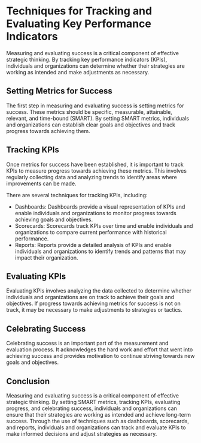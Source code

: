 Techniques for Tracking and Evaluating Key Performance Indicators
==============================================================================================================

Measuring and evaluating success is a critical component of effective strategic thinking. By tracking key performance indicators (KPIs), individuals and organizations can determine whether their strategies are working as intended and make adjustments as necessary.

Setting Metrics for Success
---------------------------

The first step in measuring and evaluating success is setting metrics for success. These metrics should be specific, measurable, attainable, relevant, and time-bound (SMART). By setting SMART metrics, individuals and organizations can establish clear goals and objectives and track progress towards achieving them.

Tracking KPIs
-------------

Once metrics for success have been established, it is important to track KPIs to measure progress towards achieving these metrics. This involves regularly collecting data and analyzing trends to identify areas where improvements can be made.

There are several techniques for tracking KPIs, including:

* Dashboards: Dashboards provide a visual representation of KPIs and enable individuals and organizations to monitor progress towards achieving goals and objectives.
* Scorecards: Scorecards track KPIs over time and enable individuals and organizations to compare current performance with historical performance.
* Reports: Reports provide a detailed analysis of KPIs and enable individuals and organizations to identify trends and patterns that may impact their organization.

Evaluating KPIs
---------------

Evaluating KPIs involves analyzing the data collected to determine whether individuals and organizations are on track to achieve their goals and objectives. If progress towards achieving metrics for success is not on track, it may be necessary to make adjustments to strategies or tactics.

Celebrating Success
-------------------

Celebrating success is an important part of the measurement and evaluation process. It acknowledges the hard work and effort that went into achieving success and provides motivation to continue striving towards new goals and objectives.

Conclusion
----------

Measuring and evaluating success is a critical component of effective strategic thinking. By setting SMART metrics, tracking KPIs, evaluating progress, and celebrating success, individuals and organizations can ensure that their strategies are working as intended and achieve long-term success. Through the use of techniques such as dashboards, scorecards, and reports, individuals and organizations can track and evaluate KPIs to make informed decisions and adjust strategies as necessary.

